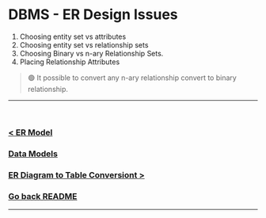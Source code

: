 DBMS - ER Design Issues
========================

1. Choosing entity set vs attributes
2. Choosing entity set vs relationship sets
3. Choosing Binary vs n-ary Relationship Sets.
4. Placing Relationship Attributes

> 🟢 It possible to convert any n-ary relationship convert to binary relationship.


<hr />
<br />

### [< ER Model](./02.er_model.md)
### [Data Models](./data_models.md)
### [ER Diagram to Table Conversiont >](./04.er_diagram_to_table_conversion.md)

### [Go back README](./../README.md)
--------------------------------------------